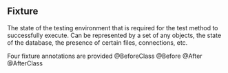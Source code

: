 ## Fixture
The state of the testing environment that is required for the test method to successfully execute. Can be represented by a set of any objects, the state of the database, the presence of certain files, connections, etc.

Four fixture annotations are provided
@BeforeClass
@Before
@After
@AfterClass